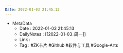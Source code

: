 ```yaml
---
Date: 2022-01-03 21:45:13
---
```

- MetaData
	- Date : 2022-01-03 21:45:13
	- DailyNotes : [[2022-01-03_周一]]
	- Link : 
	- Tag : #ZK卡片 #Github #软件与工具 #Google-Arts